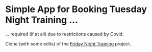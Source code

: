 # Simple App for Booking Tuesday Night Training ...

... required (if at all) due to restrictions caused by Covid.

Clone (with some edits) of the [Friday Night Training](https://github.com/domwakeling/bowles-friday-training) project.